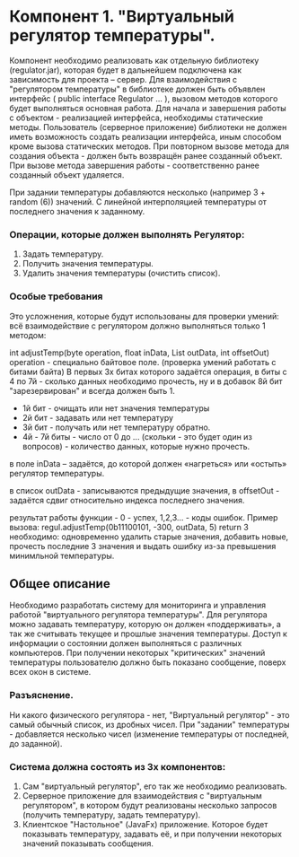 # Компонент 1. "Виртуальный регулятор температуры".

Компонент необходимо реализовать как отдельную библиотеку (regulator.jar), 
которая будет в дальнейшем подключена как зависимость для проекта – сервер. 
Для взаимодействия с "регулятором температуры" в библиотеке должен быть 
объявлен интерфейс ( public interface Regulator ... ), вызовом методов которого 
будет выполняться основная работа. Для начала и завершения работы с объектом - реализацией интерфейса, необходимы статические методы. Пользователь 
(серверное приложение) библиотеки не должен иметь возможность создать реализации интерфейса, иным способом кроме вызова статических методов. При повторном вызове метода для создания объекта - должен быть возвращён ранее 
созданный объект. При вызове метода завершения работы - соответственно 
ранее созданный объект удаляется.

При задании температуры добавляются несколько (например 3 + random (6)) 
значений. С линейной интерполяцией температуры от последнего значения к 
заданному.

### Операции, которые должен выполнять Регулятор:
1. Задать температуру.
2. Получить значения температуры.
3. Удалить значения температуры (очистить список).
   
### Особые требования
Это усложнения, которые будут использованы для проверки умений: всё 
взаимодействие с регулятором должно выполняться только 1 методом:

int adjustTemp(byte operation, float inData, List<Float> outData, int offsetOut)
operation - специально байтовое поле. (проверка умений работать с битами байта)
В первых 3х битах которого задаётся операция, в биты с 4 по 7й - сколько данных 
необходимо прочесть, ну и в добавок 8й бит "зарезервирован" и всегда должен 
быть 1.
* 1й бит - очищать или нет значения температуры
* 2й бит - задавать или нет температуру
* 3й бит - получать или нет температуру обратно.
* 4й - 7й биты - число от 0 до ... (скольки - это будет один из вопросов) - количество 
данных, которые нужно прочесть.

в поле inData – задаётся, до которой должен «нагреться» или «остыть» регулятор 
температуры.

в список outData - записываются предыдущие значения, в offsetOut - задаётся 
сдвиг относительно индекса последнего значения.

результат работы функции - 0 - успех, 1,2,3... - коды ошибок.
Пример вызова: regul.adjustTemp(0b11100101, -300, outData, 5) return 3
необходимо: одновременно удалить старые значения, добавить новые, прочесть 
последние 3 значения и выдать ошибку из-за превышения минимльной 
температуры.

## Общее описание
Необходимо разработать систему для мониторинга и управления работой 
"виртуального регулятора температуры". Для регулятора можно задавать 
температуру, которую он должен «поддерживать», а так же считывать текущее и 
прошлые значения температуры. Доступ к информации о состоянии должен 
выполняться с различных компьютеров. При получении некоторых "критических" 
значений температуры пользователю должно быть показано сообщение, поверх 
всех окон в системе.

### Разъяснение.

Ни какого физического регулятора - нет, "Виртуальный регулятор" - это самый 
обычный список, из дробных чисел. При "задании" температуры - добавляется 
несколько чисел (изменение температуры от последней, до заданной).

### Система должна состоять из 3х компонентов:

1. Сам "виртуальный регулятор", его так же необходимо реализовать.
2. Серверное приложение для взаимодействия с "виртуальным регулятором", в 
котором будут реализованы несколько запросов (получить температуру, задать 
температуру).
3. Клиентское "Настольное" (JavaFx) приложение. Которое будет показывать 
температуру, задавать её, и при получении некоторых значений показывать 
сообщения.

